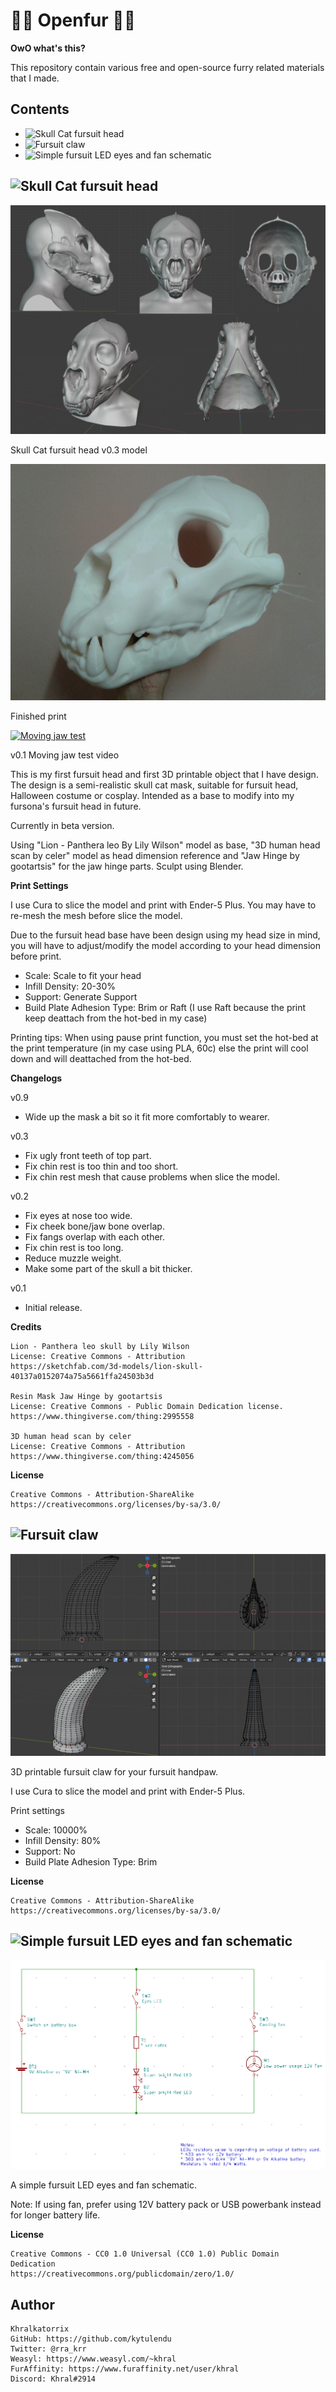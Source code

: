 🐾🐾 Openfur 🐾🐾
================

**OwO what's this?**

This repository contain various free and open-source furry related materials that I made.

Contents
--------
- ![Skull Cat fursuit head](./skullcat)
- ![Fursuit claw](./fursuit_claw)
- ![Simple fursuit LED eyes and fan schematic](./fursuit_light_and_fan)

![Skull Cat fursuit head](./skullcat)
----------------------

![Rrawr](./skullcat/05_skullcat_fursuit_head_v0.3.png)

Skull Cat fursuit head v0.3 model

![Finished print](./skullcat/03_IMG_20201118_224858_600.jpg)

Finished print

[![Moving jaw test](https://img.youtube.com/vi/nCF7k2U8QHU/0.jpg)](https://www.youtube.com/watch?v=nCF7k2U8QHU)

v0.1 Moving jaw test video

This is my first fursuit head and first 3D printable object that I have design. The design is a semi-realistic skull cat mask, suitable for fursuit head, Halloween costume or cosplay. Intended as a base to modify into my fursona's fursuit head in future.

Currently in beta version.

Using "Lion - Panthera leo By Lily Wilson" model as base, "3D human head scan by celer" model as head dimension reference and "Jaw Hinge by gootartsis" for the jaw hinge parts. Sculpt using Blender.

**Print Settings**

I use Cura to slice the model and print with Ender-5 Plus. You may have to re-mesh the mesh before slice the model.

Due to the fursuit head base have been design using my head size in mind, you will have to adjust/modify the model according to your head dimension before print.

- Scale: Scale to fit your head
- Infill Density: 20-30%
- Support: Generate Support
- Build Plate Adhesion Type: Brim or Raft (I use Raft because the print keep deattach from the hot-bed in my case)

Printing tips: When using pause print function, you must set the hot-bed at the print temperature (in my case using PLA, 60c) else the print will cool down and will deattached from the hot-bed.

**Changelogs**

v0.9

- Wide up the mask a bit so it fit more comfortably to wearer.

v0.3

- Fix ugly front teeth of top part.
- Fix chin rest is too thin and too short.
- Fix chin rest mesh that cause problems when slice the model.

v0.2

- Fix eyes at nose too wide.
- Fix cheek bone/jaw bone overlap.
- Fix fangs overlap with each other.
- Fix chin rest is too long.
- Reduce muzzle weight.
- Make some part of the skull a bit thicker.

v0.1

- Initial release.

**Credits**

    Lion - Panthera leo skull by Lily Wilson
    License: Creative Commons - Attribution
    https://sketchfab.com/3d-models/lion-skull-40137a0152074a75a5661ffa24503b3d

    Resin Mask Jaw Hinge by gootartsis
    License: Creative Commons - Public Domain Dedication license.
    https://www.thingiverse.com/thing:2995558

    3D human head scan by celer
    License: Creative Commons - Attribution
    https://www.thingiverse.com/thing:4245056

**License**

    Creative Commons - Attribution-ShareAlike
    https://creativecommons.org/licenses/by-sa/3.0/

![Fursuit claw](./fursuit_claw)
----------------------

![Screenshot](./fursuit_claw/screenshot_claw.png)

3D printable fursuit claw for your fursuit handpaw.

I use Cura to slice the model and print with Ender-5 Plus.

Print settings
- Scale: 10000%
- Infill Density: 80%
- Support: No
- Build Plate Adhesion Type: Brim

**License**

    Creative Commons - Attribution-ShareAlike
    https://creativecommons.org/licenses/by-sa/3.0/

![Simple fursuit LED eyes and fan schematic](./fursuit_light_and_fan)
----------------------

![Schematic](./fursuit_light_and_fan/fursuit_light_and_fan_schematic.png)

A simple fursuit LED eyes and fan schematic.

Note: If using fan, prefer using 12V battery pack or USB powerbank instead for longer battery life.

**License**

    Creative Commons - CC0 1.0 Universal (CC0 1.0) Public Domain Dedication
    https://creativecommons.org/publicdomain/zero/1.0/

Author
------

    Khralkatorrix
    GitHub: https://github.com/kytulendu
    Twitter: @rra_krr
    Weasyl: https://www.weasyl.com/~khral
    FurAffinity: https://www.furaffinity.net/user/khral
    Discord: Khral#2914
